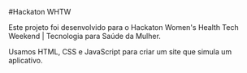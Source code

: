 #Hackaton WHTW

Este projeto foi desenvolvido para o Hackaton Women's Health Tech Weekend | Tecnologia para Saúde da Mulher.

Usamos HTML, CSS e JavaScript para criar um site que simula um aplicativo.
